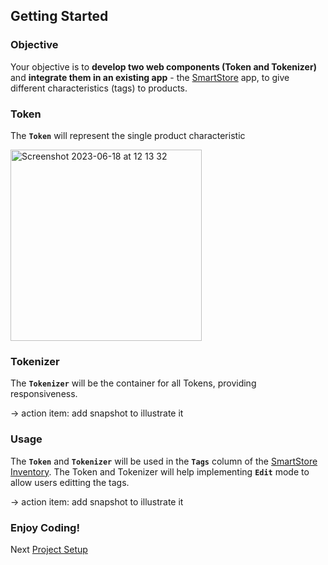 ## Getting Started

### Objective

Your objective is to **develop two web components (Token and Tokenizer)** and **integrate them in an existing app** - the [SmartStore](https://ilhan007.github.io/ui5con-app/#/detail) app, to give different characteristics (tags) to products.

### Token

The **`Token`** will represent the single product characteristic 

<img width="306" alt="Screenshot 2023-06-18 at 12 13 32" src="https://github.com/ilhan007/ui5con-web-component/assets/15702139/5c23bfb6-970b-49fd-ac10-2e9c70d8be45"></br>

### Tokenizer

The **`Tokenizer`** will be the container for all Tokens, providing responsiveness.

-> action item: add snapshot to illustrate it

### Usage

The **`Token`** and **`Tokenizer`** will be used in the **`Tags`** column of the [SmartStore Inventory](https://ilhan007.github.io/ui5con-app/#/detail).
The Token and Tokenizer will help implementing **`Edit`** mode to allow users editting the tags.

-> action item: add snapshot to illustrate it

### Enjoy Coding!

Next [Project Setup](./1_Project_Setup.md)

